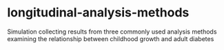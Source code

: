 # longitudinal-analysis-methods
Simulation collecting results from three commonly used analysis methods examining the relationship between childhood growth and adult diabetes
